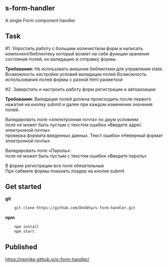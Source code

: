 ## s-form-handler
A single Form component handler  

## Task
#1. Упростить работу с большим количеством форм и написать компонент/библиотеку который возмет на себя функции хранения состояния полей, их валидацию и отправку формы.

**Требования:**
Не испльзовать внешние библиотеки для управления state.
Возможность настройки условий валидации полей
Возможность использования полей формы с разной html разметкой

#2. Заверстать и настроить работу форм регистрации и авторизации:

**Требования:**
Валидация полей должна происходить после первого нажатия на кнопку submit и далее при каждом изменении значения полей. 

Валидировать поле «элелктронная почта» по двум условиям: \
поле не может быть пустым с текстом ошибки «Введите адрес электронной почты» \
проверка формата введенных данных. Текст ошибки «Неверный формат электронной почты» 

Валидировать поле «Пароль»: \
поле не может быть пустым с текстом ошибки «Введите пароль» 

В форме регистрации все поля обязательные \
При сабмите формы показать лоадер на кнопке submit 

## Get started

**git**
```bash
	git clone https://github.com/Dnddtw/s-form-handler.git
```

**npm**
```bash
	npm install
	npm start
```

## Published

https://npmjke.github.io/s-form-handler/
